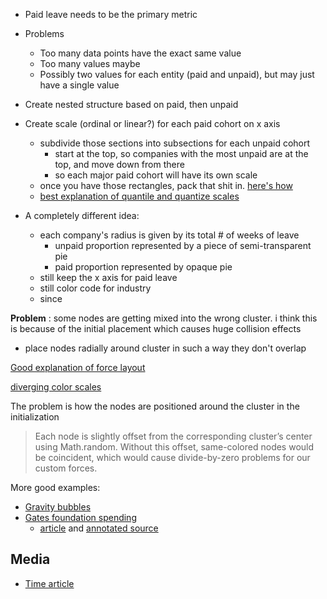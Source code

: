 * Paid leave needs to be the primary metric
* Problems
  * Too many data points have the exact same value
  * Too many values maybe
  * Possibly two values for each entity (paid and unpaid), but may just have a single value

* Create nested structure based on paid, then unpaid
* Create scale (ordinal or linear?) for each paid cohort on x axis
  * subdivide those sections into subsections for each unpaid cohort
    * start at the top, so companies with the most unpaid are at the top, and move down from there
    * so each major paid cohort will have its own scale
  * once you have those rectangles, pack that shit in.  [here's how](http://bl.ocks.org/seliopou/4127259)
  * [best explanation of quantile and quantize scales](http://www.jeromecukier.net/blog/2011/08/11/d3-scales-and-color/)

* A completely different idea:
  * each company's radius is given by its total # of weeks of leave
    * unpaid proportion represented by a piece of semi-transparent pie
    * paid proportion represented by opaque pie
  * still keep the x axis for paid leave
  * still color code for industry
  * since

__Problem__ : some nodes are getting mixed into the wrong cluster.  i think this is because of the initial placement which causes huge collision effects
* place nodes radially around cluster in such a way they don't overlap

[Good explanation of force layout](http://bl.ocks.org/sathomas/11550728)

[diverging color scales](http://bl.ocks.org/nitaku/34eaba160faac9c8c6c2)

The problem is how the nodes are positioned around the cluster in the initialization
> Each node is slightly offset from the corresponding cluster’s center using Math.random. Without this offset, same-colored nodes would be coincident, which would cause divide-by-zero problems for our custom forces.

More good examples:
* [Gravity bubbles](http://www.triadsoft.com.ar/examples/gravity-bubbles.html)
* [Gates foundation spending](http://vallandingham.me/bubble_chart/)
  * [article](http://vallandingham.me/bubble_charts_in_js.html) and [annotated source](https://github.com/vlandham/bubble_chart/blob/gh-pages/src/bubble_chart.js)

## Media
* [Time article](http://time.com/3984870/netflix-parental-leave/)
